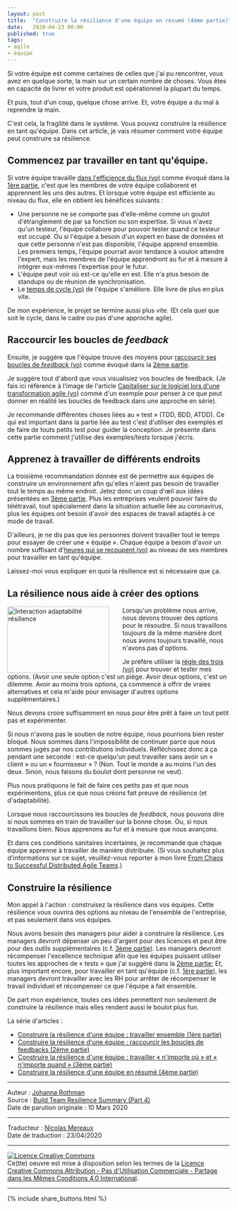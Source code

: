 ```yaml
---
layout: post
title:  "Construire la résilience d'une équipe en résumé (4ème partie)"
date:   2020-04-23 00:00
published: true
tags:
- agile
- équipe
---
```


Si votre équipe est comme certaines de celles que j'ai pu rencontrer, vous avez en quelque sorte, la main sur un certain nombre de choses. Vous êtes en capacité de livrer et votre produit est opérationnel la plupart du temps.

Et puis, tout d'un coup, quelque chose arrive. Et, votre équipe a du mal à reprendre la main.

C'est cela, la fragilité dans le système. Vous pouvez construire la résilience en tant qu'équipe. Dans cet article, je vais résumer comment votre équipe peut construire sa résilience.

## Commencez par travailler en tant qu'équipe.

Si votre équipe travaille [dans l'efficience du flux (vo)](https://www.jrothman.com/mpd/agile/2015/09/resource-efficiency-vs-flow-efficiency-part-5-how-flow-changes-everything/) comme évoqué dans la [1ère partie](http://www.les-traducteurs-agiles.org/2020/03/18/construire-la-resilience-d-une-equipe-travailler-ensemble-1ere-partie.html), c'est que les membres de votre équipe collaborent et apprennent les uns des autres. Et lorsque votre équipe est efficiente au niveau du flux, elle en obtient les bénéfices suivants :

* Une personne ne se comporte pas d'elle-même comme un goulot d'étranglement de par sa fonction ou son expertise. Si vous n'avez qu'un testeur, l'équipe collabore pour pouvoir tester quand ce testeur est occupé. Ou si l'équipe a besoin d'un expert en base de données et que cette personne n'est pas disponible, l'équipe apprend ensemble. Les premiers temps, l'équipe pourrait avoir tendance à vouloir attendre l'expert, mais les membres de l'équipe apprendront au fur et à mesure à intégrer eux-mêmes l'expertise pour le futur.
* L'équipe peut voir où est-ce qu'elle en est. Elle n'a plus besoin de standups ou de réunion de synchronisation.
* Le [temps de cycle (vo)](https://www.jrothman.com/mpd/project-management/2019/09/measure-cycle-time-not-velocity/) de l'équipe s'améliore. Elle livre de plus en plus vite.

De mon expérience, le projet se termine aussi plus vite. (Et cela quel que soit le cycle, dans le cadre ou pas d'une approche agile).

## Raccourcir les boucles de _feedback_

Ensuite, je suggère que l'équipe trouve des moyens pour [raccourcir ses boucles de _feedback_ (vo)](https://www.jrothman.com/mpd/2019/05/product-roles-part-6-shorten-feedback-loops/) comme évoqué dans la [2ème partie](http://www.les-traducteurs-agiles.org/2020/03/31/construire-la-resilience-d-une-equipe-raccourcir-les-boucles-de-feedbacks-2eme-partie.html).

Je suggère tout d'abord que vous visualisiez vos boucles de feedback. (Je fais ici référence à l'image de l'article [Capitaliser sur le logiciel lors d'une transformation agile (vo)](https://www.jrothman.com/mpd/management/2020/02/capitalizing-software-during-an-agile-transformation/) comme d'un exemple pour penser à ce que peut donner en réalité les boucles de feedback dans une approche en série).

Je recommande différentes choses liées au « test » (TDD, BDD, ATDD). Ce qui est important dans la partie liée au test c'est d'utiliser des exemples et de faire de touts petits test pour guider la conception. Je présente dans cette partie comment j'utilise des exemples/tests lorsque j'écris.

## Apprenez à travailler de différents endroits

La troisième recommandation donnée est de permettre aux équipes de construire un environnement afin qu'elles n'aient pas besoin de travailler tout le temps au même endroit. Jetez donc un coup d'œil aux idées présentées en [3ème partie](http://www.les-traducteurs-agiles.org/2020/04/08/construire-la-resilience-d-une-equipe-travailler-n-importe-ou-et-n-importe-quand-3eme-partie.html). Plus les entreprises veulent pouvoir faire du télétravail, tout spécialement dans la situation actuelle liée au coronavirus, plus les équipes ont besoin d'avoir des espaces de travail adaptés à ce mode de travail.

D'ailleurs, je ne dis pas que les personnes doivent travailler tout le temps pour essayer de créer une « équipe ». Chaque équipe a besoin d'avoir un nombre suffisant d'[heures qui se recoupent (vo)](https://www.jrothman.com/pragmaticmanager/2019/05/hours-of-overlap-the-first-principle-of-successful-distributed-teams/) au niveau de ses membres pour travailler en tant qu'équipe.

Laissez-moi vous expliquer en quoi la résilience est si nécessaire que ça.

## La résilience nous aide à créer des options

<div align="left" style="float:left; padding-right:30px" >
  <a href="{{ site.url }}assets/johanna/InterplayAdaptabilityResilience-fr.png"><img title="Interaction adaptabilité résilience" src="{{ site.url }}assets/johanna/InterplayAdaptabilityResilience-fr.png" width="231px" height="150px"/></a></div>

Lorsqu'un problème nous arrive, nous devons trouver des options pour le résoudre. Si nous travaillons toujours de la même manière dont nous avons toujours travaillé, nous n'avons pas d'options.

Je préfère utiliser la [règle des trois (vo)](https://www.jrothman.com/pragmaticmanager/2011/06/solving-problems-with-the-rule-of-three/) pour trouver et tester mes options. (Avoir une seule option c'est un piège. Avoir deux options, c'est un dilemme. Avoir au moins trois options, ça commence à offrir de vraies alternatives et cela m'aide pour envisager d'autres options supplémentaires.)

Nous devons croire suffisamment en nous pour être prêt à faire un tout petit pas et expérimenter.

Si nous n'avons pas le soutien de notre équipe, nous pourrions bien rester bloqué. Nous sommes dans l'impossibilité de continuer parce que nous sommes jugés par nos contributions individuels. Réfléchissez donc à ça pendant une seconde : est-ce quelqu'un peut travailler sans avoir un « client » ou un « fournisseur » ? (Non. Tout le monde a au moins l'un des deux. Sinon, nous faisons du boulot dont personne ne veut).

Plus nous pratiquons le fait de faire ces petits pas et que nous expérimentons, plus ce que nous créons fait preuve de résilience (et d'adaptabilité).

Lorsque nous raccourcissons les boucles de _feedback_, nous pouvons dire si nous sommes en train de travailler sur la bonne chose. Ou, si nous travaillons bien. Nous apprenons au fur et à mesure que nous avançons.

Et dans ces conditions sanitaires incertaines, je recommande que chaque équipe apprenne à travailler de manière distribuée. (Si vous souhaitez plus d'informations sur ce sujet, veuillez-vous reporter à mon livre [From Chaos to Successful Distributed Agile Teams](https://www.jrothman.com/books/from-chaos-to-successful-distributed-agile-teams-collaborate-to-deliver/).)

## Construire la résilience

Mon appel à l'action : construisez la résilience dans vos équipes. Cette résilience vous ouvrira des options au niveau de l'ensemble de l'entreprise, et pas seulement dans vos équipes.

Nous avons besoin des managers pour aider à construire la résilience. Les managers devront dépenser un peu d'argent pour des licences et peut être pour des outils supplémentaires (c.f. [3ème partie](http://www.les-traducteurs-agiles.org/2020/04/08/construire-la-resilience-d-une-equipe-travailler-n-importe-ou-et-n-importe-quand-3eme-partie.html)). Les managers devront récompenser l'excellence technique afin que les équipes puissent utiliser toutes les approches de « tests » que j'ai suggéré dans la [2ème partie](http://www.les-traducteurs-agiles.org/2020/03/31/construire-la-resilience-d-une-equipe-raccourcir-les-boucles-de-feedbacks-2eme-partie.html); Et, plus important encore, pour travailler en tant qu'équipe (c.f. [1ère partie](http://www.les-traducteurs-agiles.org/2020/03/18/construire-la-resilience-d-une-equipe-travailler-ensemble-1ere-partie.html)), les managers devront travailler avec les RH pour arrêter de récompenser le travail individuel et récompenser ce que l'équipe a fait ensemble.

De part mon expérience, toutes ces idées permettent non seulement de construire la résilience mais elles rendent aussi le boulot plus fun.

La série d'articles :

* [Construire la résilience d'une équipe : travailler ensemble (1ère partie)](http://www.les-traducteurs-agiles.org/2020/03/18/construire-la-resilience-d-une-equipe-travailler-ensemble-1ere-partie.html)
* [Construire la résilience d'une équipe : raccourcir les boucles de feedbacks (2ème partie)](http://www.les-traducteurs-agiles.org/2020/03/31/construire-la-resilience-d-une-equipe-raccourcir-les-boucles-de-feedbacks-2eme-partie.html)
* [Construire la résilience d'une équipe : travailler « n'importe où » et « n'importe quand » (3ème partie)](http://www.les-traducteurs-agiles.org/2020/04/08/construire-la-resilience-d-une-equipe-travailler-n-importe-ou-et-n-importe-quand-3eme-partie.html)
* [Construire la résilience d'une équipe en résumé (4ème partie)](http://www.les-traducteurs-agiles.org/2020/04/23/construire-la-resilience-d-une-equipe-en-resume-4eme-partie.html)


---
Auteur : [Johanna Rothman](https://www.createadaptablelife.com/about)  
Source : [Build Team Resilience Summary (Part 4)](https://www.jrothman.com/mpd/management/2020/03/build-team-resilience-summary-part-4/)  
Date de parution originale : 10 Mars 2020  

---
Traducteur : [Nicolas Mereaux](http://www.les-traducteurs-agiles.org/traducteurs/)  
Date de traduction : 23/04/2020  

---

<a rel="license" href="http://creativecommons.org/licenses/by-nc-sa/4.0/"><img alt="Licence Creative Commons" style="border-width:0" src="http://i.creativecommons.org/l/by-nc-sa/4.0/88x31.png" /></a><br />Ce(tte) oeuvre est mise à disposition selon les termes de la <a rel="license" href="http://creativecommons.org/licenses/by-nc-sa/4.0/">Licence Creative Commons Attribution - Pas d'Utilisation Commerciale - Partage dans les Mêmes Conditions 4.0 International</a>.

---

{% include share_buttons.html %}
